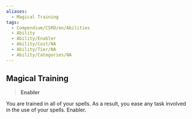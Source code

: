 ```yaml
---
aliases:
  - Magical Training
tags:
  - Compendium/CSRD/en/Abilities
  - Ability
  - Ability/Enabler
  - Ability/Cost/NA
  - Ability/Tier/NA
  - Ability/Categories/NA
---
```

    
      
## Magical Training      
>**Enabler**    
      
You are trained in all of your spells. As a result, you ease any task involved in the use of your spells. Enabler.